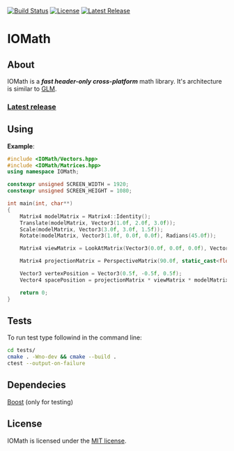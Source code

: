 [![Build Status](https://travis-ci.com/x4kkk3r/IOMath.svg?branch=master)](https://travis-ci.com/x4kkk3r/IOMath)
[![License](https://img.shields.io/github/license/x4kkk3r/IOMath)]()
[![Latest Release](https://img.shields.io/github/v/release/x4kkk3r/IOMath?include_prereleases)]()
# IOMath

## About
IOMath is a ***fast header-only cross-platform*** math library. It's architecture is similar to [GLM](https://github.com/g-truc/glm).
### [**Latest release**](https://github.com/x4kkk3r/IOMath/releases/latest)

## Using
**Example**:
```c++
#include <IOMath/Vectors.hpp>
#include <IOMath/Matrices.hpp>
using namespace IOMath;

constexpr unsigned SCREEN_WIDTH = 1920;
constexpr unsigned SCREEN_HEIGHT = 1080;

int main(int, char**)
{
    Matrix4 modelMatrix = Matrix4::Identity();    
    Translate(modelMatrix, Vector3(1.0f, 2.0f, 3.0f));
    Scale(modelMatrix, Vector3(3.0f, 3.0f, 1.5f));
    Rotate(modelMatrix, Vector3(1.0f, 0.0f, 0.0f), Radians(45.0f));

    Matrix4 viewMatrix = LookAtMatrix(Vector3(0.0f, 0.0f, 0.0f), Vector3(0.0f, 0.0f, -1.0f), Vector3(0.0f, 1.0f, 0.0f));

    Matrix4 projectionMatrix = PerspectiveMatrix(90.0f, static_cast<float>(SCREEN_WIDTH) / SCREEN_HEIGHT, 0.1f, 1000.0f);

    Vector3 vertexPosition = Vector3(0.5f, -0.5f, 0.5f);
    Vector4 spacePosition = projectionMatrix * viewMatrix * modelMatrix * Vector4(vertexPosition, 0.0f);

    return 0;
}
```

## Tests
To run test type followind in the command line:
```sh
cd tests/
cmake . -Wno-dev && cmake --build .
ctest --output-on-failure
```

## Dependecies
[Boost](https://github.com/boostorg/boost) (only for testing)

## License
IOMath is licensed under the [MIT license](LICENSE).